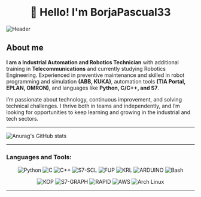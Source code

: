 <h1 align="center">👋 Hello! I'm BorjaPascual33 </h1>

![Header](https://github.com/BorjaPascual33/BorjaPascual33/blob/main/assets/logo1.png)


## About me
**I am a Industrial Automation and Robotics Technician** with additional training in **Telecommunications** and currently studying Robotics Engineering. Experienced in preventive maintenance and skilled in robot programming and simulation **(ABB, KUKA)**, automation tools **(TIA Portal, EPLAN, OMRON)**, and languages like **Python, C/C++, and S7**.

I’m passionate about technology, continuous improvement, and solving technical challenges. I thrive both in teams and independently, and I’m looking for opportunities to keep learning and growing in the industrial and tech sectors.


___

![Anurag's GitHub stats](https://github-readme-stats.vercel.app/api?username=BorjaPascual33&theme=monokai&show_icons=true)
<!-- [![Top Langs](https://github-readme-stats.vercel.app/api/top-langs/?username=BorjaPascual33&layout=donut-vertical)](https://github.com/BorjaPascual33/github-readme-stats) -->

---

### **Languages and Tools:**
<div align="center">

![Python](https://img.shields.io/badge/-Python-070404?style=for-the-badge&logo=python)
![C](https://img.shields.io/badge/-C-070404?style=for-the-badge&logo=c)
![C++](https://img.shields.io/badge/-C++-070404?style=for-the-badge&logo=c%2B%2B)
![S7-SCL](https://img.shields.io/badge/-S7--SCL-070404?style=for-the-badge)
![FUP](https://img.shields.io/badge/-FUP-070404?style=for-the-badge)
![KRL](https://img.shields.io/badge/-KRL-070404?style=for-the-badge)
![ARDUINO](https://img.shields.io/badge/-ARDUINO-070404?style=for-the-badge&logo=arduino)
![Bash](https://img.shields.io/badge/-Bash-070404?style=for-the-badge&logo=gnu-bash)

![KOP](https://img.shields.io/badge/-KOP-070404?style=for-the-badge)
![S7-GRAPH](https://img.shields.io/badge/-S7--GRAPH-070404?style=for-the-badge)
![RAPID](https://img.shields.io/badge/-RAPID-070404?style=for-the-badge)
![AWS](https://img.shields.io/badge/-AWS-070404?style=for-the-badge&logo=amazon-aws)
![Arch Linux](https://img.shields.io/badge/-Arch_Linux-070404?style=for-the-badge&logo=arch-linux)

</div>

---

